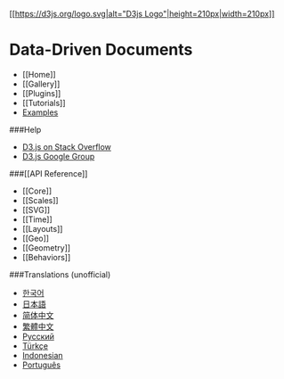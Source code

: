 [[[https://d3js.org/logo.svg|alt="D3js Logo"|height=210px|width=210px]]](https://d3js.org)

Data-Driven Documents
===============

- [[Home]] 
- [[Gallery]] 
- [[Plugins]] 
- [[Tutorials]] 
- [Examples](http://bl.ocks.org/mbostock)

###Help
- [D3.js on Stack Overflow](http://stackoverflow.com/questions/tagged/d3.js)
- [D3.js Google Group](http://groups.google.com/group/d3-js)

###[[API Reference]]
- [[Core]]
- [[Scales]]
- [[SVG]]
- [[Time]]
- [[Layouts]]
- [[Geo]]
- [[Geometry]]
- [[Behaviors]]

###Translations (unofficial)
- [한국어](/zziuni/d3/wiki)
- [日本語](/mbostock/d3/wiki/JP-Home)
- [简体中文](/mbostock/d3/wiki/CN-Home)
- [繁體中文](/mbostock/d3/wiki/TW-Home)
- [Русский](/mbostock/d3/wiki/API-Reference-\(русскоязычная-версия\))
- [Türkçe](/ahmetkurnaz/d3/wiki)
- [Indonesian](/widiantonugroho/d3/wiki)
- [Português](/jeanbauer/d3/wiki)